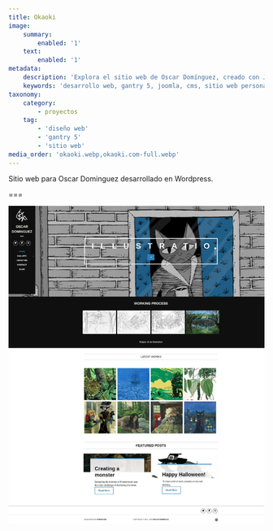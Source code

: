 ```yaml
---
title: Okaoki
image:
    summary:
        enabled: '1'
    text:
        enabled: '1'
metadata:
    description: 'Explora el sitio web de Oscar Domínguez, creado con Joomla 3, y sumérgete en un mundo de ilustraciones de libros, portadas, diseño y cómics. Descubre su talento artístico en una plataforma diseñada para una experiencia óptima.'
    keywords: 'desarrollo web, gantry 5, joomla, cms, sitio web personal'
taxonomy:
    category:
        - proyectos
    tag:
        - 'diseño web'
        - 'gantry 5'
        - 'sitio web'
media_order: 'okaoki.webp,okaoki.com-full.webp'
---
```


Sitio web para Oscar Dominguez desarrollado en Wordpress.

===

![okaoki.com-full](okaoki.com-full.webp "okaoki.com-full")